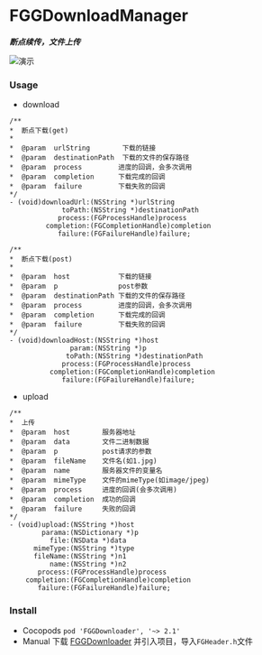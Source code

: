# FGGDownloadManager<br>

***断点续传，文件上传***

![演示](https://github.com/Insfgg99x/FGGDownloader/blob/master/demo.gif)

### Usage
- download
```
/**
*  断点下载(get)
*
*  @param  urlString        下载的链接
*  @param  destinationPath  下载的文件的保存路径
*  @param  process         进度的回调，会多次调用
*  @param  completion      下载完成的回调
*  @param  failure         下载失败的回调
*/
- (void)downloadUrl:(NSString *)urlString
             toPath:(NSString *)destinationPath
            process:(FGProcessHandle)process
         completion:(FGCompletionHandle)completion
            failure:(FGFailureHandle)failure;

/**
*  断点下载(post)
*
*  @param  host            下载的链接
*  @param  p               post参数
*  @param  destinationPath 下载的文件的保存路径
*  @param  process         进度的回调，会多次调用
*  @param  completion      下载完成的回调
*  @param  failure         下载失败的回调
*/
- (void)downloadHost:(NSString *)host
               param:(NSString *)p
              toPath:(NSString *)destinationPath
             process:(FGProcessHandle)process
          completion:(FGCompletionHandle)completion
             failure:(FGFailureHandle)failure;
```
- upload
```
/**
*  上传
*  @param  host        服务器地址
*  @param  data        文件二进制数据
*  @param  p           post请求的参数
*  @param  fileName    文件名(如1.jpg)
*  @param  name        服务器文件的变量名
*  @param  mimeType    文件的mimeType(如image/jpeg)
*  @param  process     进度的回调(会多次调用)
*  @param  completion  成功的回调
*  @param  failure     失败的回调
*/
- (void)upload:(NSString *)host
        parama:(NSDictionary *)p
          file:(NSData *)data
      mimeType:(NSString *)type
      fileName:(NSString *)n1
          name:(NSString *)n2
       process:(FGProcessHandle)process
    completion:(FGCompletionHandle)completion
       failure:(FGFailureHandle)failure;
```
### Install
- Cocopods
`pod 'FGGDownloader', '~> 2.1'`
- Manual
下载 [FGGDownloader](https://github.com/Insfgg99x/FGGDownloader.git) 并引入项目，导入`FGHeader.h`文件

